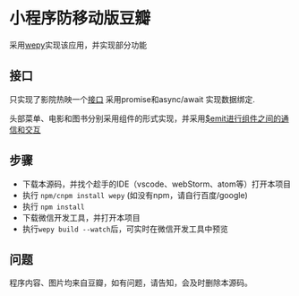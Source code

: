 # 小程序防移动版豆瓣

采用[wepy](https://tencent.github.io/wepy/index.html)实现该应用，并实现部分功能

## 接口
只实现了影院热映一个[接口](http://douban.uieee.com/v2/movie/in_theaters)
采用promise和async/await 实现数据绑定.

头部菜单、电影和图书分别采用组件的形式实现，并采用[$emit进行组件之间的通信和交互](https://tencent.github.io/wepy/document.html#/?id=%E7%BB%84%E4%BB%B6%E9%80%9A%E4%BF%A1%E4%B8%8E%E4%BA%A4%E4%BA%92)

## 步骤

* 下载本源码，并找个趁手的IDE（vscode、webStorm、atom等）打开本项目
* 执行 `npm/cnpm install wepy` (如没有npm，请自行百度/google)
* 执行 `npm install`
* 下载微信开发工具，并打开本项目
* 执行`wepy build --watch`后，可实时在微信开发工具中预览

## 问题

程序内容、图片均来自豆瓣，如有问题，请告知，会及时删除本源码。

